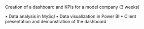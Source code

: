 Creation of a dashboard and KPIs for a model company (3 weeks)

• Data analysis in MySql
• Data visualization in Power BI
• Client presentation and demonstration of the dashboard
